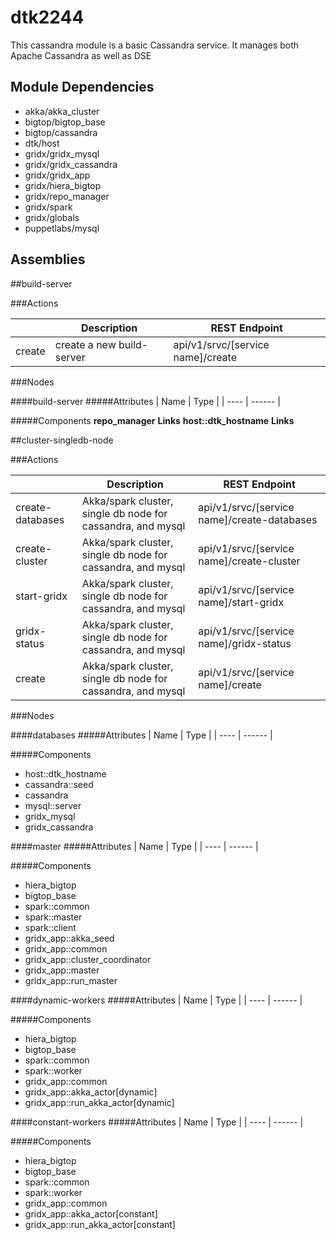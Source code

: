 # dtk2244

This cassandra module is a basic Cassandra service.  It manages both Apache Cassandra as well as DSE

## Module Dependencies

* akka/akka_cluster
* bigtop/bigtop_base
* bigtop/cassandra
* dtk/host
* gridx/gridx_mysql
* gridx/gridx_cassandra
* gridx/gridx_app
* gridx/hiera_bigtop
* gridx/repo_manager
* gridx/spark
* gridx/globals
* puppetlabs/mysql

## Assemblies

##build-server

###Actions

|      | Description | REST Endpoint |
| ---- | ----        | ----         |
|create| create a new build-server | api/v1/srvc/[service name]/create |

###Nodes

####build-server
#####Attributes
| Name | Type |
| ---- | ------ |

#####Components
**repo_manager**
**Links**
**host::dtk_hostname**
**Links**

##cluster-singledb-node

###Actions

|      | Description | REST Endpoint |
| ---- | ----        | ----         |
|create-databases|Akka/spark cluster, single db node for cassandra, and mysql|api/v1/srvc/[service name]/create-databases|
|create-cluster|Akka/spark cluster, single db node for cassandra, and mysql|api/v1/srvc/[service name]/create-cluster|
|start-gridx|Akka/spark cluster, single db node for cassandra, and mysql|api/v1/srvc/[service name]/start-gridx|
|gridx-status|Akka/spark cluster, single db node for cassandra, and mysql|api/v1/srvc/[service name]/gridx-status|
|create|Akka/spark cluster, single db node for cassandra, and mysql|api/v1/srvc/[service name]/create|
    
###Nodes

####databases
#####Attributes
| Name | Type |
| ---- | ------ |

#####Components

* host::dtk_hostname
* cassandra::seed
* cassandra
* mysql::server
* gridx_mysql
* gridx_cassandra
    
####master
#####Attributes
| Name | Type |
| ---- | ------ |

#####Components
* hiera_bigtop
* bigtop_base
* spark::common
* spark::master
* spark::client
* gridx_app::akka_seed
* gridx_app::common
* gridx_app::cluster_coordinator
* gridx_app::master
* gridx_app::run_master

####dynamic-workers
#####Attributes
| Name | Type |
| ---- | ------ |

#####Components
* hiera_bigtop
* bigtop_base
* spark::common
* spark::worker
* gridx_app::common
* gridx_app::akka_actor[dynamic]
* gridx_app::run_akka_actor[dynamic]

####constant-workers
#####Attributes
| Name | Type |
| ---- | ------ |

#####Components
* hiera_bigtop
* bigtop_base
* spark::common
* spark::worker
* gridx_app::common
* gridx_app::akka_actor[constant]
* gridx_app::run_akka_actor[constant]
